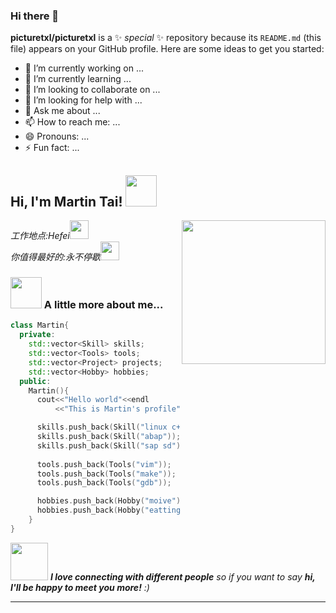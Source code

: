 ### Hi there 👋

**picturetxl/picturetxl** is a ✨ _special_ ✨ repository because its `README.md` (this file) appears on your GitHub profile.
Here are some ideas to get you started:

- 🔭 I’m currently working on ...
- 🌱 I’m currently learning ...
- 👯 I’m looking to collaborate on ...
- 🤔 I’m looking for help with ...
- 💬 Ask me about ...
- 📫 How to reach me: ...
- 😄 Pronouns: ...
- ⚡ Fun fact: ...
<h2> Hi, I'm Martin Tai! <img src="https://media.giphy.com/media/mGcNjsfWAjY5AEZNw6/giphy.gif" width="50"></h2>
<img align='right' src="https://media.giphy.com/media/ieyl9zmCjO4b4t6qoY/giphy.gif" width="230">
<p><em>工作地点:Hefei<img src="https://media.giphy.com/media/fYSnHlufseco8Fh93Z/giphy.gif" width="30"></br>你值得最好的:永不停歇<img src="https://media.giphy.com/media/WUlplcMpOCEmTGBtBW/giphy.gif" width="30"> 
</em></p>

### <img src="https://images.cnblogs.com/cnblogs_com/tailiang/1832120/o_200820092926tenor.gif" width="50"> A little more about me...  

```cpp
class Martin{
  private:
    std::vector<Skill> skills;
    std::vector<Tools> tools;
    std::vector<Project> projects;
    std::vector<Hobby> hobbies;
  public:
    Martin(){
      cout<<"Hello world"<<endl
          <<"This is Martin's profile"<<endl;

      skills.push_back(Skill("linux c++")));
      skills.push_back(Skill("abap"));
      skills.push_back(Skill("sap sd"));
      
      tools.push_back(Tools("vim"));
      tools.push_back(Tools("make"));
      tools.push_back(Tools("gdb"));

      hobbies.push_back(Hobby("moive"));
      hobbies.push_back(Hobby("eatting"));
    }
}
```

<img src="https://media.giphy.com/media/LnQjpWaON8nhr21vNW/giphy.gif" width="60"> <em><b>I love connecting with different people</b> so if you want to say <b>hi, I'll be happy to meet you more!</b> :)</em>

---
